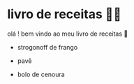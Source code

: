 # livro de receitas :man_cook:



olá ! bem vindo ao meu livro de receitas :wave:

- strogonoff de frango

- pavê
- bolo de cenoura
